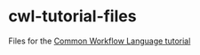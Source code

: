 # cwl-tutorial-files
Files for the [Common Workflow Language tutorial](http://www.commonwl.org/v1.0/UserGuide.html)
